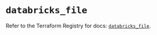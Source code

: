 # `databricks_file`

Refer to the Terraform Registry for docs: [`databricks_file`](https://registry.terraform.io/providers/databricks/databricks/1.37.1/docs/resources/file).
